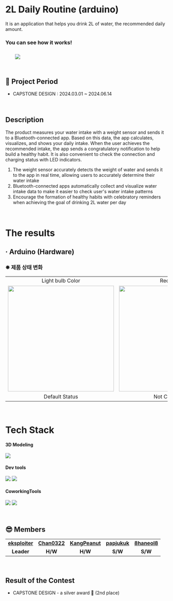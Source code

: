 # 2L Daily Routine (arduino)
It is an application that helps you drink 2L of water, the recommended daily amount.
<br>

### You can see how it works!
<a href="https://www.youtube.com/watch?v=0itAvftwnco">
        <img 
            src="https://img.shields.io/badge/YouTube-FF0000?style=for-the-badge&logo=YouTube&logoColor=white&link=https://www.youtube.com/watch?v=0itAvftwnco"
            style="height: auto; margin-left: 20px; margin-right: 20px; padding: 10px;"/>
    </a>
<br/>
<br/>


## 📆 Project Period
- CAPSTONE DESIGN : 2024.03.01 ~ 2024.06.14
<br>

## Description
The product measures your water intake with a weight sensor and sends it to a Bluetooth-connected app. 
Based on this data, the app calculates, visualizes, and shows your daily intake. 
When the user achieves the recommended intake, the app sends a congratulatory notification to help build a healthy habit. 
It is also convenient to check the connection and charging status with LED indicators.
<br>
1. The weight sensor accurately detects the weight of water and sends it to the app in real time, allowing users to accurately determine their water intake
2. Bluetooth-connected apps automatically collect and visualize water intake data to make it easier to check user's water intake patterns
3. Encourage the formation of healthy habits with celebratory reminders when achieving the goal of drinking 2L water per day
<br>

# The results
## · Arduino (Hardware)
<h3>✸ 제품 상태 변화</h3>

<table>
	<tr>
    <td colspan="1" align="center">Light bulb Color</td>
	  <td colspan="1" align="center">Red Color</td>
                <td colspan="1" align="center">Green Color</td>
  </tr>
  <tr>
    <td align="center"><img width="329" src="https://github.com/user-attachments/assets/a5d96fa2-7943-4224-8bcf-d1f2be894f5f"/></td>
    <td align="center"><img width="329" src="https://github.com/user-attachments/assets/bd2d1567-cb97-4e07-8a03-d25335fbc98d"/></td>
    <td align="center"><img width="329" src="https://github.com/user-attachments/assets/6d3949ae-8f87-4674-b712-0d48955faf1d"/></td>
  </tr>
  <tr>
    <td colspan="1" align="center">Default Status</td>
	  <td colspan="1" align="center">Not Connected</td>
          <td colspan="1" align="center">State Change</td>
  </tr>
</table>
</br>

# Tech Stack
#### 3D Modeling
<p>
  <img src="https://img.shields.io/badge/SolidWorks-005386?style=for-the-badge&logo=dassaultsystemes&logoColor=white"/>
</p>

#### Dev tools
<p> 
  <img src="https://img.shields.io/badge/Arduino-00878F?style=for-the-badge&logo=Arduino&logoColor=white"/>
  <img src="https://img.shields.io/badge/github-%23121011.svg?style=for-the-badge&logo=github&logoColor=white">
</p>

#### CoworkingTools
<p>
  <img src="https://img.shields.io/badge/Notion-000000?style=for-the-badge&logo=notion&logoColor=white"/>
  <img src="https://img.shields.io/badge/ZOOM-0B5CFF?style=for-the-badge&logo=ZOOM&logoColor=white"/>
</p>
<br>

## 😎 Members
<table>
   <tr>
    <td align="center"><b><a href="https://github.com/eksploiter">eksploiter</a></b></td>
    <td align="center"><b><a href="https://github.com/Chan0322">Chan0322</a></b></td>
    <td align="center"><b><a href="https://github.com/KangPeanut">KangPeanut</a></b></td>
    <td align="center"><b><a href="https://github.com/papjukuk">papjukuk</a></b></td>
<td align="center"><b><a href="https://github.com/8haneol8">8haneol8</a></b></td>
  </tr>
  <tr>
    <td align="center"><b>Leader</b></td>
    <td align="center"><b>H/W</b></td>
    <td align="center"><b>H/W</b></td>
    <td align="center"><b>S/W</b></td>
    <td align="center"><b>S/W</b></td>
  </tr>
</table>
<br/>

## Result of the Contest
- CAPSTONE DESIGN - a silver award 🥈 (2nd place)
